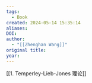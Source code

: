 ```yaml
---
tags:
  - Book
created: 2024-05-14 15:35:14
aliases: 
DOI: 
author:
  - "[[Zhenghan Wang]]"
original title: 
year:
---
```

[[1. Temperley-Lieb-Jones 理论]]
